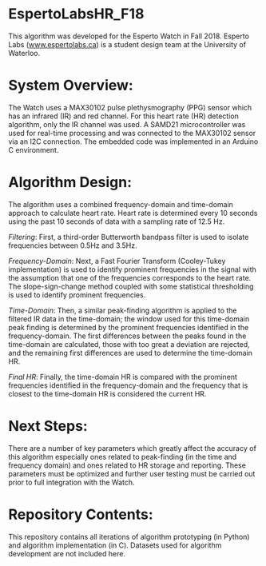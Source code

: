 EspertoLabsHR_F18
======
This algorithm was developed for the Esperto Watch in Fall 2018. Esperto Labs (www.espertolabs.ca) is a student design team at the University of Waterloo.


System Overview:
======
The Watch uses a MAX30102 pulse plethysmography (PPG) sensor which has an infrared (IR) and red channel. For this heart rate (HR) detection algorithm, only the IR channel was used. A SAMD21 microcontroller was used for real-time processing and was connected to the MAX30102 sensor via an I2C connection. The embedded code was implemented in an Arduino C environment.


Algorithm Design:
======
The algorithm uses a combined frequency-domain and time-domain approach to calculate heart rate. Heart rate is determined every 10 seconds using the past 10 seconds of data with a sampling rate of 12.5 Hz.

*Filtering*: First, a third-order Butterworth bandpass filter is used to isolate frequencies between 0.5Hz and 3.5Hz.

*Frequency-Domain*: Next, a Fast Fourier Transform (Cooley-Tukey implementation) is used to identify prominent frequencies in the signal with the assumption that one of the frequencies corresponds to the heart rate. The slope-sign-change method coupled with some statistical thresholding is used to identify prominent frequencies.

*Time-Domain*: Then, a similar peak-finding algorithm is applied to the filtered IR data in the time-domain; the window used for this time-domain peak finding is determined by the prominent frequencies identified in the frequency-domain. The first differences between the peaks found in the time-domain are calculated, those with too great a deviation are rejected, and the remaining first differences are used to determine the time-domain HR.

*Final HR*: Finally, the time-domain HR is compared with the prominent frequencies identified in the frequency-domain and the frequency that is closest to the time-domain HR is considered the current HR.


Next Steps:
======
There are a number of key parameters which greatly affect the accuracy of this algorithm especially ones related to peak-finding (in the time and frequency domain) and ones related to HR storage and reporting. These parameters must be optimized and further user testing must be carried out prior to full integration with the Watch.


Repository Contents:
======
This repository contains all iterations of algorithm prototyping (in Python) and algorithm implementation (in C). Datasets used for algorithm development are not included here.
